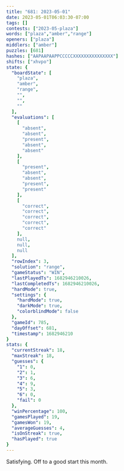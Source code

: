 ```yaml
---
title: "681: 2023-05-01"
date: 2023-05-01T06:03:30-07:00
tags: []
contests: ["2023-05-plaza"]
words: ["plaza","amber","range"]
openers: ["plaza"]
middlers: ["amber"]
puzzles: [681]
hashes: ["AAPAAPAAPPCCCCCXXXXXXXXXXXXXXX"]
shifts: ["xhvpo"]
state: {
  "boardState": [
    "plaza",
    "amber",
    "range",
    "",
    "",
    ""
  ],
  "evaluations": [
    [
      "absent",
      "absent",
      "present",
      "absent",
      "absent"
    ],
    [
      "present",
      "absent",
      "absent",
      "present",
      "present"
    ],
    [
      "correct",
      "correct",
      "correct",
      "correct",
      "correct"
    ],
    null,
    null,
    null
  ],
  "rowIndex": 3,
  "solution": "range",
  "gameStatus": "WIN",
  "lastPlayedTs": 1682946210026,
  "lastCompletedTs": 1682946210026,
  "hardMode": true,
  "settings": {
    "hardMode": true,
    "darkMode": true,
    "colorblindMode": false
  },
  "gameId": 785,
  "dayOffset": 681,
  "timestamp": 1682946210
}
stats: {
  "currentStreak": 18,
  "maxStreak": 18,
  "guesses": {
    "1": 0,
    "2": 1,
    "3": 6,
    "4": 9,
    "5": 3,
    "6": 0,
    "fail": 0
  },
  "winPercentage": 100,
  "gamesPlayed": 19,
  "gamesWon": 19,
  "averageGuesses": 4,
  "isOnStreak": true,
  "hasPlayed": true
}
---
```

<!-- more -->
Satisfying. Off to a good start this month.
